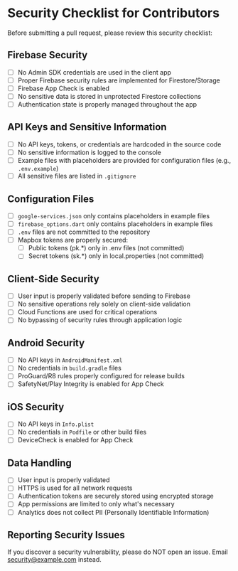 # Security Checklist for Contributors

Before submitting a pull request, please review this security checklist:

## Firebase Security

- [ ] No Admin SDK credentials are used in the client app
- [ ] Proper Firebase security rules are implemented for Firestore/Storage
- [ ] Firebase App Check is enabled 
- [ ] No sensitive data is stored in unprotected Firestore collections
- [ ] Authentication state is properly managed throughout the app

## API Keys and Sensitive Information

- [ ] No API keys, tokens, or credentials are hardcoded in the source code
- [ ] No sensitive information is logged to the console
- [ ] Example files with placeholders are provided for configuration files (e.g., `.env.example`)
- [ ] All sensitive files are listed in `.gitignore`

## Configuration Files

- [ ] `google-services.json` only contains placeholders in example files
- [ ] `firebase_options.dart` only contains placeholders in example files 
- [ ] `.env` files are not committed to the repository
- [ ] Mapbox tokens are properly secured:
  - [ ] Public tokens (pk.*) only in .env files (not committed)
  - [ ] Secret tokens (sk.*) only in local.properties (not committed)

## Client-Side Security

- [ ] User input is properly validated before sending to Firebase
- [ ] No sensitive operations rely solely on client-side validation
- [ ] Cloud Functions are used for critical operations
- [ ] No bypassing of security rules through application logic

## Android Security

- [ ] No API keys in `AndroidManifest.xml`
- [ ] No credentials in `build.gradle` files
- [ ] ProGuard/R8 rules properly configured for release builds
- [ ] SafetyNet/Play Integrity is enabled for App Check

## iOS Security

- [ ] No API keys in `Info.plist`
- [ ] No credentials in `Podfile` or other build files
- [ ] DeviceCheck is enabled for App Check

## Data Handling

- [ ] User input is properly validated
- [ ] HTTPS is used for all network requests
- [ ] Authentication tokens are securely stored using encrypted storage
- [ ] App permissions are limited to only what's necessary
- [ ] Analytics does not collect PII (Personally Identifiable Information)

## Reporting Security Issues

If you discover a security vulnerability, please do NOT open an issue. 
Email [security@example.com](mailto:security@example.com) instead. 